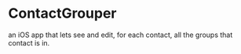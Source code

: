# ContactGrouper
an iOS app that lets see and edit, for each contact, all the groups that contact is in.
